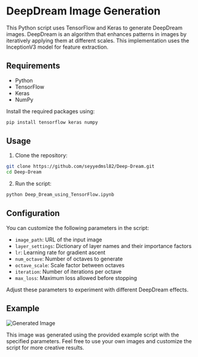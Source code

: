 # DeepDream Image Generation

This Python script uses TensorFlow and Keras to generate DeepDream images. DeepDream is an algorithm that enhances patterns in images by iteratively applying them at different scales. This implementation uses the InceptionV3 model for feature extraction.

## Requirements

- Python
- TensorFlow
- Keras
- NumPy

Install the required packages using:

```bash
pip install tensorflow keras numpy
```

## Usage

1. Clone the repository:

```bash
git clone https://github.com/seyyedmsl82/Deep-Dream.git
cd Deep-Dream
```

2. Run the script:

```bash
python Deep_Dream_using_TensorFlow.ipynb
```

## Configuration

You can customize the following parameters in the script:

- `image_path`: URL of the input image
- `layer_settings`: Dictionary of layer names and their importance factors
- `lr`: Learning rate for gradient ascent
- `num_octave`: Number of octaves to generate
- `octave_scale`: Scale factor between octaves
- `iteration`: Number of iterations per octave
- `max_loss`: Maximum loss allowed before stopping

Adjust these parameters to experiment with different DeepDream effects.

## Example

![Generated Image](image.png)

This image was generated using the provided example script with the specified parameters. Feel free to use your own images and customize the script for more creative results.
